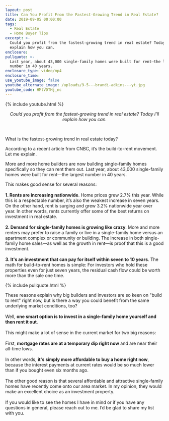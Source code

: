 ```yaml
---
layout: post
title: Can You Profit From the Fastest-Growing Trend in Real Estate?
date: 2019-09-05 00:00:00
tags:
  - Real Estate
  - Home Buyer Tips
excerpt: >-
  Could you profit from the fastest-growing trend in real estate? Today I’ll
  explain how you can.
enclosure:
pullquote: >-
  Last year, about 43,000 single-family homes were built for rent—the largest
  number in 40 years.
enclosure_type: video/mp4
enclosure_time:
use_youtube_image: false
youtube_alternate_image: /uploads/9-5---brandi-adkins---yt.jpg
youtube_code: HMlVDTHj_nc
---
```


{% include youtube.html %}

<center><em>Could you profit from the fastest-growing trend in real estate? Today I&rsquo;ll explain how you can.</em></center>

&nbsp;

What is the fastest-growing trend in real estate today?

According to a recent article from CNBC, it’s the build-to-rent movement. Let me explain.

More and more home builders are now building single-family homes specifically so they can rent them out. Last year, about 43,000 single-family homes were built for rent—the largest number in 40 years.

This makes good sense for several reasons:<br>&nbsp;<br>**1\. Rents are increasing nationwide**. Home prices grew 2.7% this year. While this is a respectable number, it’s also the weakest increase in seven years. On the other hand, rent is surging and grew 3.2% nationwide year over year. In other words, rents currently offer some of the best returns on investment in real estate.<br>&nbsp;<br>**2\. Demand for single-family homes is growing like crazy**. More and more renters may prefer to raise a family or live in a single-family home versus an apartment complex or community or building. The increase in both single-family home sales—as well as the growth in rent—is proof that this is a good investment.<br>&nbsp;<br>**3\. It's an investment that can pay for itself within seven to 10 years**. The math for build-to-rent homes is simple: For investors who hold these properties even for just seven years, the residual cash flow could be worth more than the sale one time.

{% include pullquote.html %}

These reasons explain why big builders and investors are so keen on "build to rent" right now, but is there a way you could benefit from the same underlying market conditions, too?<br>&nbsp;<br>Well, **one smart option is to invest in a single-family home yourself and then rent it out**.<br>&nbsp;<br>This might make a lot of sense in the current market for two big reasons:<br>&nbsp;<br>First, **mortgage rates are at a temporary dip right now** and are near their all-time lows.<br>&nbsp;<br>In other words, **it's simply more affordable to buy a home right now**, because the interest payments at current rates would be so much lower than if you bought even six months ago.<br>&nbsp;<br>The other good reason is that several affordable and attractive single-family homes have recently come onto our area market. In my opinion, they would make an excellent choice as an investment property.<br>&nbsp;<br>If you would like to see the homes I have in mind or if you have any questions in general, please reach out to me. I’d be glad to share my list with you.